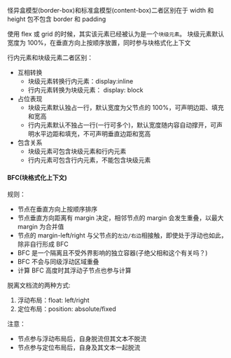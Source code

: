 怪异盒模型(border-box)和标准盒模型(content-box)二者区别在于 width 和 height 包不包含 border 和 padding

使用 flex 或 grid 的时候，其实该元素已经被认为是一个`块级元素`。 块级元素默认宽度为 100%，在垂直方向上按顺序放置，同时参与块格式化上下文

行内元素和块级元素二者区别：

- 互相转换
  - 块级元素转换行内元素：display:inline
  - 行内元素转换为块级元素： display: block
- 占位表现
  - 块级元素默认独占一行，默认宽度为父节点的 100%，可声明边距、填充和宽高
  - 行内元素默认不独占一行(一行可多个)，默认宽度随内容自动撑开，可声明水平边距和填充，不可声明垂直边距和宽高
- 包含关系
  - 块级元素可包含块级元素和行内元素
  - 行内元素可包含行内元素，不能包含块级元素

#### BFC(块格式化上下文)

规则：

- 节点在垂直方向上按顺序排序
- 节点垂直方向距离有 margin 决定，相邻节点的 margin 会发生重叠，以最大 margin 为合并值
- 节点的 margin-left/right 与父节点的`左边/右边`相接触，即使处于浮动也如此，除非自行形成 BFC
- BFC 是一个隔离且不受外界影响的独立容器(子绝父相和这个有关吗？)
- BFC 不会与同级浮动区域重叠
- 计算 BFC 高度时其浮动子节点也参与计算

脱离文档流的两种方式:

1. 浮动布局：float: left/right
2. 定位布局：position: absolute/fixed

注意：

- 节点参与浮动布局后，自身脱流但其文本不脱流
- 节点参与定位布局后，自身及其文本一起脱流
